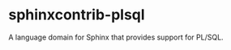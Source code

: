 sphinxcontrib-plsql
===================

A language domain for Sphinx that provides support for PL/SQL.